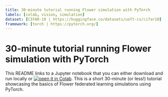 ```yaml
---
title: 30-minute tutorial running Flower simulation with PyTorch
labels: [colab, vision, simulation]
dataset: [CIFAR-10 | https://huggingface.co/datasets/uoft-cs/cifar10]
framework: [torch | https://pytorch.org/]
---
```


# 30-minute tutorial running Flower simulation with PyTorch

This README links to a Jupyter notebook that you can either download and run locally or [![open it in Colab](https://colab.research.google.com/assets/colab-badge.svg)](https://colab.research.google.com/github/adap/flower/blob/main/examples/flower-in-30-minutes/tutorial.ipynb). This is a short 30-minute (or less!) tutorial showcasing the basics of Flower federated learning simulations using PyTorch.
